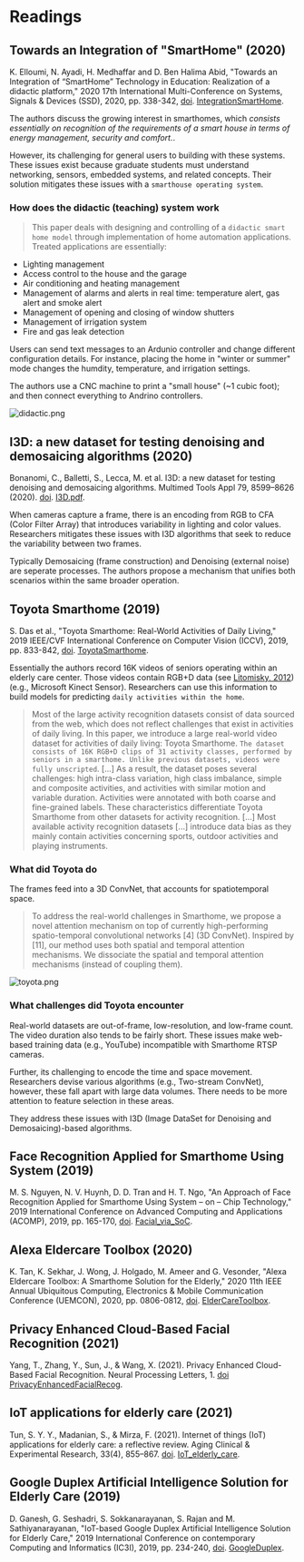 # Readings

## Towards an Integration of "SmartHome" (2020)

K. Elloumi, N. Ayadi, H. Medhaffar and D. Ben Halima Abid, "Towards an Integration of “SmartHome” Technology in Education: Realization of a didactic platform," 2020 17th International Multi-Conference on Systems, Signals & Devices (SSD), 2020, pp. 338-342, [doi](https://doi-org.proxy1.ncu.edu/10.1109/SSD49366.2020.9364238). [IntegrationSmartHome](IntegrationSmartHome.pdf).

The authors discuss the growing interest in smarthomes, which _consists essentially on recognition of the requirements of a smart house in terms of energy management, security and comfort._.  

However, its  challenging for general users to building with these systems.  These issues exist because graduate students must understand networking, sensors, embedded systems, and related concepts.  Their solution mitigates these issues with a `smarthouse operating system`.

### How does the didactic (teaching) system work

> This paper deals with designing and controlling of a `didactic smart home model` through implementation of home automation applications. Treated applications are essentially:

- Lighting management
- Access control to the house and the garage
- Air conditioning and heating management
- Management of alarms and alerts in real time: temperature alert, gas alert and smoke alert
- Management of opening and closing of window shutters
- Management of irrigation system
- Fire and gas leak detection

Users can send text messages to an Ardunio controller and change different configuration details.  For instance, placing the home in "winter or summer" mode changes the humdity, temperature, and irrigation settings.

The authors use a CNC machine to print a "small house" (~1 cubic foot); and then connect everything to Andrino controllers.

![didactic.png](didactic.png)

## I3D: a new dataset for testing denoising and demosaicing algorithms (2020)

Bonanomi, C., Balletti, S., Lecca, M. et al. I3D: a new dataset for testing denoising and demosaicing algorithms. Multimed Tools Appl 79, 8599–8626 (2020). [doi](https://doi-org.proxy1.ncu.edu/10.1007/s11042-018-6396-4). [I3D.pdf](I3D.pdf).

When cameras capture a frame, there is an encoding from RGB to CFA (Color Filter Array) that introduces variability in lighting and color values.  Researchers mitigates these issues with I3D algorithms that seek to reduce the variability between two frames.

Typically Demosaicing (frame construction) and Denoising (external noise) are seperate processes.  The authors propose a mechanism that unifies both scenarios within the same broader operation.

## Toyota Smarthome (2019)

S. Das et al., "Toyota Smarthome: Real-World Activities of Daily Living," 2019 IEEE/CVF International Conference on Computer Vision (ICCV), 2019, pp. 833-842, [doi](https://doi-org.proxy1.ncu.edu/10.1109/ICCV.2019.00092). [ToyotaSmarthome](ToyotaSmarthome.pdf).

Essentially the authors record 16K videos of seniors operating within an elderly care center.  Those videos contain RGB+D data (see [Litomisky, 2012](RGBD-intro.pdf)) (e.g., Microsoft Kinect Sensor).  Researchers can use this information to build models for predicting `daily activities within the home`.

> Most of the large activity recognition datasets consist of data sourced from the web, which does not reflect challenges that exist in activities of daily living. In this paper, we introduce a large real-world video dataset for activities of daily living: Toyota Smarthome. `The dataset consists of 16K RGB+D clips of 31 activity classes, performed by seniors in a smarthome. Unlike previous datasets, videos were fully unscripted`.
>[...]
> As a result, the dataset poses several challenges: high intra-class variation, high class imbalance, simple and composite activities, and activities with similar motion and variable duration. Activities were annotated with both coarse and fine-grained labels. These characteristics differentiate Toyota Smarthome from other datasets for activity recognition.
>[...]
> Most available activity recognition datasets [...] introduce data bias as they mainly contain activities concerning sports, outdoor activities and playing instruments.

### What did Toyota do

The frames feed into a 3D ConvNet, that accounts for spatiotemporal space.

> To address the real-world challenges in Smarthome, we propose a novel attention mechanism on top of currently high-performing spatio-temporal convolutional networks [4] (3D ConvNet). Inspired by [11], our method uses both spatial and temporal attention mechanisms. We dissociate the spatial and temporal attention mechanisms (instead of coupling them).

![toyota.png](toyota.png)

### What challenges did Toyota encounter

Real-world datasets are out-of-frame, low-resolution, and low-frame count.  The video duration also tends to be fairly short.  These issues make web-based training data (e.g., YouTube) incompatible with Smarthome RTSP cameras.

Further, its challenging to encode the time and space movement.  Researchers devise various algorithms (e.g., Two-stream ConvNet), however, these fall apart with large data volumes.  There needs to be more attention to feature selection in these areas.

They address these issues with I3D (Image DataSet for Denoising and Demosaicing)-based algorithms.

## Face Recognition Applied for Smarthome Using System (2019)

M. S. Nguyen, N. V. Huynh, D. D. Tran and H. T. Ngo, "An Approach of Face Recognition Applied for Smarthome Using System – on – Chip Technology," 2019 International Conference on Advanced Computing and Applications (ACOMP), 2019, pp. 165-170, [doi](https://doi-org.proxy1.ncu.edu/10.1109/ACOMP.2019.00033). [Facial_via_SoC](Facial_via_SoC.pdf).

## Alexa Eldercare Toolbox (2020)

K. Tan, K. Sekhar, J. Wong, J. Holgado, M. Ameer and G. Vesonder, "Alexa Eldercare Toolbox: A Smarthome Solution for the Elderly," 2020 11th IEEE Annual Ubiquitous Computing, Electronics & Mobile Communication Conference (UEMCON), 2020, pp. 0806-0812, [doi](https://doi-org.proxy1.ncu.edu/10.1109/UEMCON51285.2020.9298127). [ElderCareToolbox](ElderCareToolbox.pdf).

## Privacy Enhanced Cloud-Based Facial Recognition (2021)

Yang, T., Zhang, Y., Sun, J., & Wang, X. (2021). Privacy Enhanced Cloud-Based Facial Recognition. Neural Processing Letters, 1. [doi](https://doi-org.proxy1.ncu.edu/10.1007/s11063-021-10477-y) [PrivacyEnhancedFacialRecog](PrivacyEnhancedFacialRecog.pdf).

## IoT applications for elderly care (2021)

Tun, S. Y. Y., Madanian, S., & Mirza, F. (2021). Internet of things (IoT) applications for elderly care: a reflective review. Aging Clinical & Experimental Research, 33(4), 855–867. [doi](https://doi-org.proxy1.ncu.edu/10.1007/s40520-020-01545-9). [IoT_elderly_care](IoT_elderly_care.pdf).

## Google Duplex Artificial Intelligence Solution for Elderly Care (2019)

D. Ganesh, G. Seshadri, S. Sokkanarayanan, S. Rajan and M. Sathiyanarayanan, "IoT-based Google Duplex Artificial Intelligence Solution for Elderly Care," 2019 International Conference on contemporary Computing and Informatics (IC3I), 2019, pp. 234-240, [doi](https://doi-org.proxy1.ncu.edu/10.1109/IC3I46837.2019.9055551). [GoogleDuplex](GoogleDuplex.pdf).
